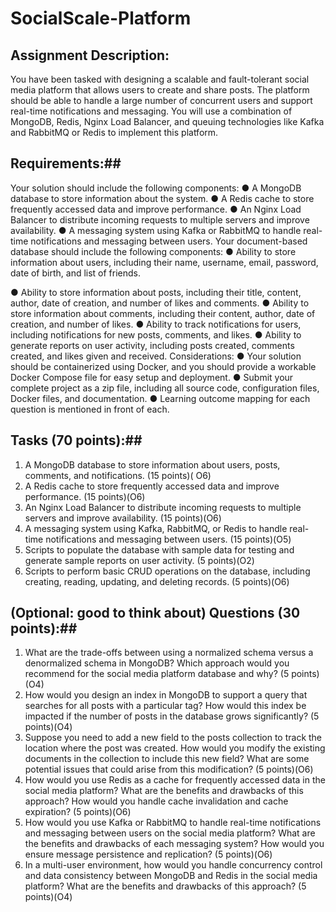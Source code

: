# SocialScale-Platform

## Assignment Description: ##
You have been tasked with designing a scalable and fault-tolerant social media platform that allows users to create and share posts. The platform should be able to handle a large number of concurrent users and support real-time notifications and messaging. You will use a combination of MongoDB, Redis, Nginx Load Balancer, and queuing technologies like Kafka and RabbitMQ or Redis to implement this platform.
## Requirements:##
Your solution should include the following components:
● A MongoDB database to store information about the system.
● A Redis cache to store frequently accessed data and improve performance.
● An Nginx Load Balancer to distribute incoming requests to multiple servers and improve
availability.
● A messaging system using Kafka or RabbitMQ to handle real-time notifications and
messaging between users.
Your document-based database should include the following components:
● Ability to store information about users, including their name, username, email, password, date of birth, and list of friends.


● Ability to store information about posts, including their title, content, author, date of creation, and number of likes and comments.
● Ability to store information about comments, including their content, author, date of creation, and number of likes.
● Ability to track notifications for users, including notifications for new posts, comments, and likes.
● Ability to generate reports on user activity, including posts created, comments created, and likes given and received.
Considerations:
● Your solution should be containerized using Docker, and you should provide a workable Docker Compose file for easy setup and deployment.
● Submit your complete project as a zip file, including all source code, configuration files, Docker files, and documentation.
● Learning outcome mapping for each question is mentioned in front of each.
## Tasks (70 points):##
1. A MongoDB database to store information about users, posts, comments, and notifications. (15 points)( O6)
2. A Redis cache to store frequently accessed data and improve performance. (15 points)(O6)
3. An Nginx Load Balancer to distribute incoming requests to multiple servers and improve
availability. (15 points)(O6)
4. A messaging system using Kafka, RabbitMQ, or Redis to handle real-time notifications and
messaging between users. (15 points)(O5)
5. Scripts to populate the database with sample data for testing and generate sample reports
on user activity. (5 points)(O2)
6. Scripts to perform basic CRUD operations on the database, including creating, reading,
updating, and deleting records. (5 points)(O6)


## (Optional: good to think about) Questions (30 points):##
1. What are the trade-offs between using a normalized schema versus a denormalized schema in MongoDB? Which approach would you recommend for the social media platform database and why? (5 points)(O4)
2. How would you design an index in MongoDB to support a query that searches for all posts with a particular tag? How would this index be impacted if the number of posts in the database grows significantly? (5 points)(O4)
3. Suppose you need to add a new field to the posts collection to track the location where the post was created. How would you modify the existing documents in the collection to include this new field? What are some potential issues that could arise from this modification? (5 points)(O6)
4. How would you use Redis as a cache for frequently accessed data in the social media platform? What are the benefits and drawbacks of this approach? How would you handle cache invalidation and cache expiration? (5 points)(O6)
5. How would you use Kafka or RabbitMQ to handle real-time notifications and messaging between users on the social media platform? What are the benefits and drawbacks of each messaging system? How would you ensure message persistence and replication? (5 points)(O6)
6. In a multi-user environment, how would you handle concurrency control and data consistency between MongoDB and Redis in the social media platform? What are the benefits and drawbacks of this approach? (5 points)(O4)
